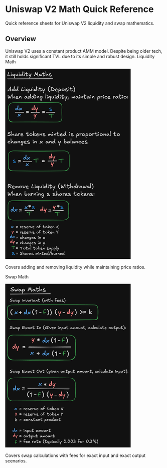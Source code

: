 # Uniswap V2 Math Quick Reference

Quick reference sheets for Uniswap V2 liquidity and swap mathematics.

## Overview

Uniswap V2 uses a constant product AMM model. Despite being older tech, it still holds significant TVL due to its simple and robust design.
Liquidity Math

<img src="./images/liquidity-math.png" alt="Liquidity Math" width="400">

Covers adding and removing liquidity while maintaining price ratios.

Swap Math

<img src="./images/swap-math.png" alt="Swap Math" width="400">

Covers swap calculations with fees for exact input and exact output scenarios.
